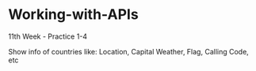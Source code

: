 # Working-with-APIs
11th Week - Practice 1-4

Show info of countries like: Location, Capital Weather, Flag, Calling Code, etc
